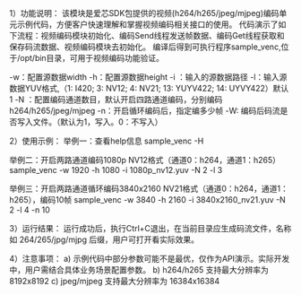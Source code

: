 1）功能说明：
该模块是爱芯SDK包提供的视频(h264/h265/jpeg/mjpeg)编码单元示例代码，方便客户快速理解和掌握视频编码相关接口的使用。
代码演示了如下流程：视频编码模块初始化、编码Send线程发送帧数据、编码Get线程获取和保存码流数据、视频编码模块去初始化。
编译后得到可执行程序sample_venc,位于/opt/bin目录，可用于视频编码功能验证。

-w：配置源数据width
-h：配置源数据height
-i ：输入的源数据路径
-l：输入源数据YUV格式,（1: I420; 3: NV12; 4: NV21; 13: YUYV422; 14: UYVY422）默认1
-N ：配置编码通道数目，默认开启四路通道编码，分别编码 h264/h265/jpeg/mjpeg
-n：开启循环编码后，指定编多少帧
-W: 编码后码流是否写入文件。（默认为1，写入。0：不写入）

2）使用示例：
举例一：查看help信息
sample_venc -H

举例二：开启两路通道编码1080p NV12格式（通道0：h264，通道1：h265）
sample_venc -w 1920 -h 1080 -i  1080p_nv12.yuv  -N 2  -l 3

举例三：开启两路通道循环编码3840x2160 NV21格式（通道0：h264，通道1：h265），编码10帧
sample_venc -w 3840 -h 2160 -i  3840x2160_nv21.yuv  -N 2  -l 4  -n 10

3）运行结果：
运行成功后，执行Ctrl+C退出，在当前目录应生成码流文件，名称如 264/265/jpg/mjpg 后缀，用户可打开看实际效果。

4）注意事项：
     a) 示例代码中部分参数可能不是最优，仅作为API演示。实际开发中，用户需结合具体业务场景配置参数。
     b) h264/h265 支持最大分辨率为 8192x8192
     c) jpeg/mjpeg 支持最大分辨率为 16384x16384
